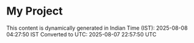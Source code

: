 # My Project

This content is dynamically generated in Indian Time (IST): 2025-08-08 04:27:50 IST
Converted to UTC: 2025-08-07 22:57:50 UTC
